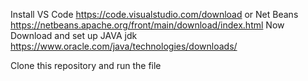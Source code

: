 Install VS Code https://code.visualstudio.com/download or Net Beans https://netbeans.apache.org/front/main/download/index.html
Now Download and set up JAVA jdk https://www.oracle.com/java/technologies/downloads/

Clone this repository and run the file
